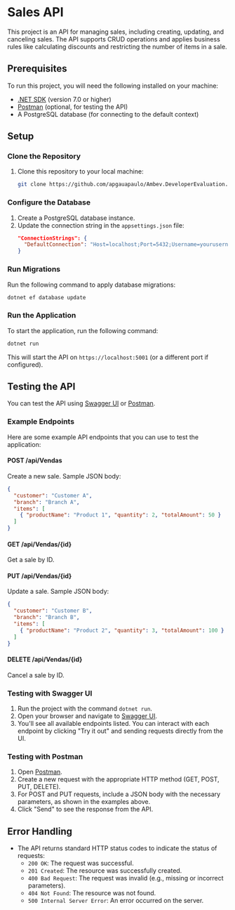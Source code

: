 
# Sales API

This project is an API for managing sales, including creating, updating, and canceling sales. The API supports CRUD operations and applies business rules like calculating discounts and restricting the number of items in a sale.

## Prerequisites

To run this project, you will need the following installed on your machine:

- [.NET SDK](https://dotnet.microsoft.com/download) (version 7.0 or higher)
- [Postman](https://www.postman.com/downloads/) (optional, for testing the API)
- A PostgreSQL database (for connecting to the default context)

## Setup

### Clone the Repository

1. Clone this repository to your local machine:
   ```bash
   git clone https://github.com/apgauapaulo/Ambev.DeveloperEvaluation.git
   ```

### Configure the Database

1. Create a PostgreSQL database instance.
2. Update the connection string in the `appsettings.json` file:
   ```json
   "ConnectionStrings": {
     "DefaultConnection": "Host=localhost;Port=5432;Username=yourusername;Password=yourpassword;Database=yourdatabase"
   }
   ```

### Run Migrations

Run the following command to apply database migrations:
   ```bash
   dotnet ef database update
   ```

### Run the Application

To start the application, run the following command:
   ```bash
   dotnet run
   ```

This will start the API on `https://localhost:5001` (or a different port if configured).

## Testing the API

You can test the API using [Swagger UI](https://localhost:5001/swagger) or [Postman](https://www.postman.com/downloads/).

### Example Endpoints

Here are some example API endpoints that you can use to test the application:

#### **POST /api/Vendas**

Create a new sale. Sample JSON body:
```json
{
  "customer": "Customer A",
  "branch": "Branch A",
  "items": [
    { "productName": "Product 1", "quantity": 2, "totalAmount": 50 }
  ]
}
```

#### **GET /api/Vendas/{id}**

Get a sale by ID.

#### **PUT /api/Vendas/{id}**

Update a sale. Sample JSON body:
```json
{
  "customer": "Customer B",
  "branch": "Branch B",
  "items": [
    { "productName": "Product 2", "quantity": 3, "totalAmount": 100 }
  ]
}
```

#### **DELETE /api/Vendas/{id}**

Cancel a sale by ID.

### Testing with Swagger UI

1. Run the project with the command `dotnet run`.
2. Open your browser and navigate to [Swagger UI](https://localhost:5001/swagger).
3. You'll see all available endpoints listed. You can interact with each endpoint by clicking "Try it out" and sending requests directly from the UI.

### Testing with Postman

1. Open [Postman](https://www.postman.com/downloads/).
2. Create a new request with the appropriate HTTP method (GET, POST, PUT, DELETE).
3. For POST and PUT requests, include a JSON body with the necessary parameters, as shown in the examples above.
4. Click "Send" to see the response from the API.

## Error Handling

- The API returns standard HTTP status codes to indicate the status of requests:
  - `200 OK`: The request was successful.
  - `201 Created`: The resource was successfully created.
  - `400 Bad Request`: The request was invalid (e.g., missing or incorrect parameters).
  - `404 Not Found`: The resource was not found.
  - `500 Internal Server Error`: An error occurred on the server.